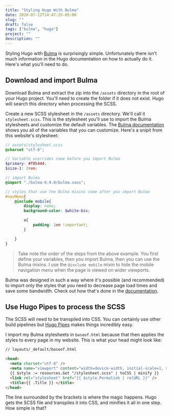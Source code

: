 ```yaml
---
title: "Styling Hugo With Bulma"
date: 2020-07-12T14:47:25-05:00
slug: ""
draft: false
tags: ["bulma", "hugo"]
project: ""
description: ""
---
```


Styling Hugo with [Bulma](https://bulma.io/) is surprisingly simple. Unfortunately there isn't much information in the Hugo documentation on how to actually do it. Here's what you'll need to do.

## Download and import Bulma
Download Bulma and extract the zip into the `/assets` directory in the root of your Hugo project. You'll 
need to create the folder if it does not exist. Hugo will search this directory when processing the SCSS.

Create a new SCSS stylesheet in the `/assets` directory. We'll call it `stylesheet.scss`. This is the
stylesheet you'll use to import the Bulma stylesheets and customize the default variables. The
[Bulma documentation](https://bulma.io/documentation/customize/concepts/) shows you all of the variables that
you can customize. Here's a snipit from this website's stylesheet:

```scss
// assets/stylesheet.scss
@charset "utf-8";

// Variable overrides come before you import Bulma
$primary: #f05444;
$size-1: 2rem;

// import Bulma
@import "./bulma-0.9.0/bulma.sass";

// styles that use the Bulma mixins come after you import Bulma
#navMenu{
    @include mobile{
        display: none;
        background-color: $white-bis;

        a{
            padding: 1em !important;
        }

    }
}
```

> Take note the order of the steps from the above example. You first define your variables, then you import
> Bulma, then you can use the Bulma mixins. I use the `@include mobile` mixin to hide the mobile navigation
> menu when the page is viewed on wider viewports.

Bulma was designed in such a way where it's possible (and recommended) to import only the styles that you
need to decrease page load times and save some bandwidth. Check out how that's done in the [documentation](https://bulma.io/documentation/customize/with-node-sass/#6-add-your-own-bulma-styles).

## Use Hugo Pipes to process the SCSS

The SCSS will need to be transpiled into CSS. You can certainly use other build pipelines but
[Hugo Pipes](https://gohugo.io/hugo-pipes/) makes things incredibly easy. 

I import my Bulma stylesheets in `baseof.html` because that then applies the styles to 
every page in my website. This is what your head might look like:

```html
// layouts/_default/baseof.html

<head>
  <meta charset="utf-8" />
  <meta name="viewport" content="width=device-width, initial-scale=1, shrink-to-fit=no" />
  {{ $style := resources.Get "/stylesheet.scss" | toCSS | minify }}
  <link rel="stylesheet" href="{{ $style.Permalink | relURL }}" />
  <title>{{ .Title }} </title>
</head>
```

The line surrounded by the brackets is where the magic happens. Hugo gets the SCSS file and transpiles
it into CSS, and minifies it all in one step. How simple is that?